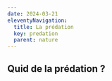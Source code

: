 ```yaml
---
date: 2024-03-21
eleventyNavigation:
  title: La prédation
  key: predation
  parent: nature
---
```


## Quid de la prédation ?

